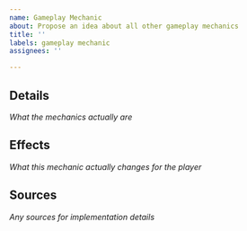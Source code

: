 ```yaml
---
name: Gameplay Mechanic
about: Propose an idea about all other gameplay mechanics
title: ''
labels: gameplay mechanic
assignees: ''

---
```


## Details
_What the mechanics actually are_

## Effects
_What this mechanic actually changes for the player_

## Sources
_Any sources for implementation details_

